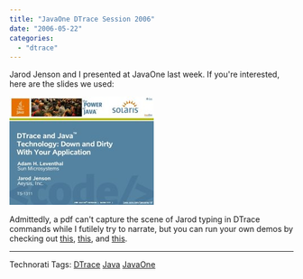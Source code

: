 ```yaml
---
title: "JavaOne DTrace Session 2006"
date: "2006-05-22"
categories: 
  - "dtrace"
---
```


Jarod Jenson and I presented at JavaOne last week. If you're interested, here are the slides we used:

[![](images/dtrace_java_2006.jpg)](http://dtrace.org/resources/ahl/dtrace_java_2006.pdf)

Admittedly, a pdf can't capture the scene of Jarod typing in DTrace commands while I futilely try to narrate, but you can run your own demos by checking out [this](http://dtrace.org/blogs/ahl/open_sourcing_the_javaone_keynote), [this](http://dtrace.org/blogs/ahl/dtracing_java), and [this](http://dtrace.org/blogs/ahl/java_debugging_w_dtrace).

* * *

Technorati Tags: [DTrace](http://technorati.com/tag/DTrace) [Java](http://technorati.com/tag/Java) [JavaOne](http://technorati.com/tag/JavaOne)
